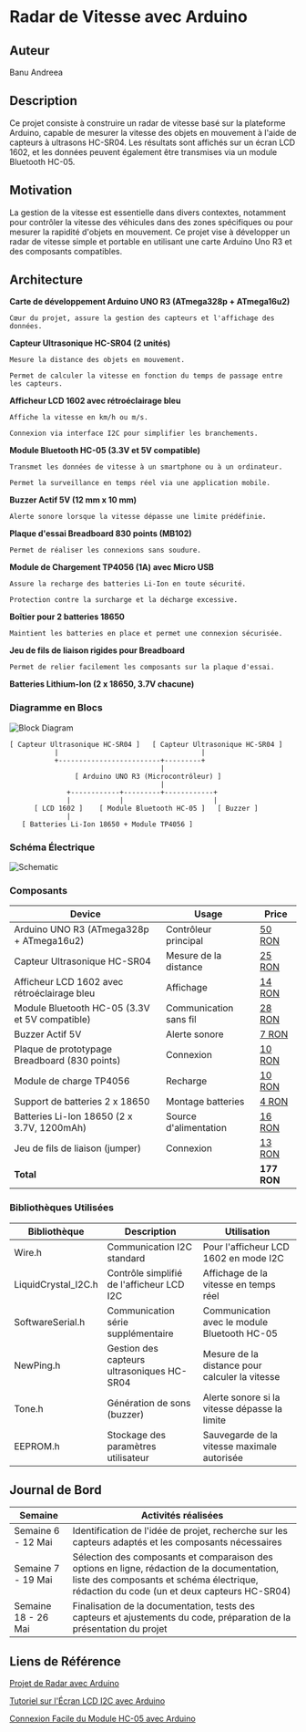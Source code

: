# **Radar de Vitesse avec Arduino**

## Auteur
Banu Andreea

## Description
Ce projet consiste à construire un radar de vitesse basé sur la plateforme Arduino, capable de mesurer la vitesse des objets en mouvement à l'aide de capteurs à ultrasons HC-SR04. Les résultats sont affichés sur un écran LCD 1602, et les données peuvent également être transmises via un module Bluetooth HC-05.
## Motivation
La gestion de la vitesse est essentielle dans divers contextes, notamment pour contrôler la vitesse des véhicules dans des zones spécifiques ou pour mesurer la rapidité d'objets en mouvement. Ce projet vise à développer un radar de vitesse simple et portable en utilisant une carte Arduino Uno R3 et des composants compatibles.

## Architecture
**Carte de développement Arduino UNO R3 (ATmega328p + ATmega16u2)**

    Cœur du projet, assure la gestion des capteurs et l'affichage des données.

**Capteur Ultrasonique HC-SR04 (2 unités)**

    Mesure la distance des objets en mouvement.

    Permet de calculer la vitesse en fonction du temps de passage entre les capteurs.

**Afficheur LCD 1602 avec rétroéclairage bleu**

    Affiche la vitesse en km/h ou m/s.

    Connexion via interface I2C pour simplifier les branchements.

**Module Bluetooth HC-05 (3.3V et 5V compatible)**

    Transmet les données de vitesse à un smartphone ou à un ordinateur.

    Permet la surveillance en temps réel via une application mobile.

**Buzzer Actif 5V (12 mm x 10 mm)**

    Alerte sonore lorsque la vitesse dépasse une limite prédéfinie.

**Plaque d'essai Breadboard 830 points (MB102)**

    Permet de réaliser les connexions sans soudure.

**Module de Chargement TP4056 (1A) avec Micro USB**

    Assure la recharge des batteries Li-Ion en toute sécurité.

    Protection contre la surcharge et la décharge excessive.

**Boîtier pour 2 batteries 18650**

    Maintient les batteries en place et permet une connexion sécurisée.

**Jeu de fils de liaison rigides pour Breadboard**

    Permet de relier facilement les composants sur la plaque d'essai.

**Batteries Lithium-Ion (2 x 18650, 3.7V chacune)**
### Diagramme en Blocs

<!-- Make sure the path to the picture is correct -->
![Block Diagram](Block-Diagram.png)
```
[ Capteur Ultrasonique HC-SR04 ]   [ Capteur Ultrasonique HC-SR04 ]
           |                                   |
           +-------------------------+---------+
                                     |
                [ Arduino UNO R3 (Microcontrôleur) ]
                                     |
              +------------+---------+------------+
              |            |                      |
      [ LCD 1602 ]    [ Module Bluetooth HC-05 ]   [ Buzzer ]
              |
   [ Batteries Li-Ion 18650 + Module TP4056 ]
   ```

### Schéma Électrique

![Schematic](SCHEMA-ELECTRIQUE.PNG)


### Composants


<!-- This is just an example, fill in with your actual components -->

| Device | Usage | Price |
|--------|--------|-------|
| Arduino UNO R3 (ATmega328p + ATmega16u2) | Contrôleur principal | [50 RON](https://www.optimusdigital.ro/en/avr-boards/1685-development-board-compatible-with-arduino-uno-r3-atmega328p-atmega16u2.html?search_query=Development+Board+Compatible+with+Arduino+UNO+R3+%28ATmega328p+++ATmega16u2%29&results=2) |
| Capteur Ultrasonique HC-SR04  | Mesure de la distance | [25 RON](https://www.emag.ro/senzor-ultrasonic-hc-sr04-3/pd/D3NL48YBM/?utm_source=cns_delivery&utm_medium=email&utm_campaign=cns_delivery_order&utm_content=cns_product_title&ref_id=1798362454) |
| Afficheur LCD 1602 avec rétroéclairage bleu | Affichage  | [14 RON](https://www.optimusdigital.ro/en/lcds/94-1602-lcd-with-blue-backlight.html?search_query=1602+LCD+with+Blue+Backlight&results=6) |
| Module Bluetooth HC-05 (3.3V et 5V compatible) |Communication sans fil | [28 RON](https://www.optimusdigital.ro/en/wireless-bluetooth/153-hc-05-master-slave-bluetooth-module-with-adapter-33v-and-5v-compatible.html?search_query=HC-05+Master+Slave+Bluetooth+Module+with+Adapter+%283.3+V+and+5+V+Compatible%29&results=2) |
| Buzzer Actif 5V | Alerte sonore | [7 RON](https://www.emag.ro/buzzer-activ-5v-12mm-x-10mm-ai0151-s126/pd/DTPXQGMBM/?utm_source=cns_delivery&utm_medium=email&utm_campaign=cns_delivery_order&utm_content=cns_product_title&ref_id=1798359517) |
| Plaque de prototypage Breadboard (830 points) | Connexion | [10 RON](https://www.emag.ro/senzor-ultrasonic-hc-sr04-3/pd/D3NL48YBM/?utm_source=cns_delivery&utm_medium=email&utm_campaign=cns_delivery_order&utm_content=cns_product_title&ref_id=1798362454) |
| Module de charge TP4056 | Recharge  | [10 RON](https://www.emag.ro/modul-incarcare-baterii-litiu-1a-tp4056-cl29/pd/DTZZ5JBBM/?utm_source=cns_delivery&utm_medium=email&utm_campaign=cns_delivery_order&utm_content=cns_product_title&ref_id=1798206726) |
| Support de batteries 2 x 18650 | Montage batteries | [4 RON](https://www.optimusdigital.ro/en/battery-holders/941-2x18650-battery-case.html?search_query=+2+x+18650+Battery+Case+%09+&results=28) |
| Batteries Li-Ion 18650 (2 x 3.7V, 1200mAh) | Source d'alimentation  | [16 RON](https://www.emag.ro/acumulator-18650-li-ion-3-7v-1200mah-albastru-ddcelsag130-21013/pd/DDNVBFMBM/) |
| Jeu de fils de liaison (jumper) | Connexion  | [13 RON](https://www.optimusdigital.ro/en/wires-without-connectors/899-set-de-fire-pentru-breadboard-rigide.html?search_query=Rigid+Breadboard+Jumper+Wire+Set&results=1) |
| **Total**           |                                     | **177 RON**    |

### Bibliothèques Utilisées

<!-- This is just an example, fill in the table with your actual components -->

| Bibliothèque            | Description                                      | Utilisation                            |
|-------------------------|--------------------------------------------------|----------------------------------------|
| Wire.h                  | Communication I2C standard                       | Pour l'afficheur LCD 1602 en mode I2C          |
| LiquidCrystal_I2C.h            | Contrôle simplifié de l'afficheur LCD I2C                 | Affichage de la vitesse en temps réel           |
| SoftwareSerial.h        | 	Communication série supplémentaire                   | Communication avec le module Bluetooth HC-05                  |
| NewPing.h                 | Gestion des capteurs ultrasoniques HC-SR04               | Mesure de la distance pour calculer la vitesse             |
| Tone.h      | Génération de sons (buzzer)                  | Alerte sonore si la vitesse dépasse la limite             |
| EEPROM.h       | Stockage des paramètres utilisateur                  | Sauvegarde de la vitesse maximale autorisée     |


## Journal de Bord

<!-- write every week your progress here -->

| Semaine               | Activités réalisées                                 |
|-----------------------|-----------------------------------------------------|
| Semaine 6 - 12 Mai    | Identification de l'idée de projet, recherche sur les capteurs adaptés et les composants nécessaires  |
| Semaine 7 - 19 Mai    | Sélection des composants et comparaison des options en ligne, rédaction de la documentation, liste des composants et schéma électrique, rédaction du code (un et deux capteurs HC-SR04) |
| Semaine 18 - 26 Mai    | Finalisation de la documentation, tests des capteurs et ajustements du code, préparation de la présentation du projet |


## Liens de Référence

<!-- Fill in with appropriate links and link titles -->

[Projet de Radar avec Arduino](https://www.instructables.com/Arduino-Ultrasonic-Radar-Project/)

[Tutoriel sur l'Écran LCD I2C avec Arduino](https://arduinogetstarted.com/tutorials/arduino-lcd-i2c)

[Connexion Facile du Module HC-05 avec Arduino](https://www.instructables.com/Arduino-AND-Bluetooth-HC-05-Connecting-easily/)
